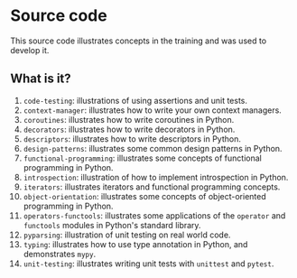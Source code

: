 # Source code

This source code illustrates concepts in the training and
was used to develop it.


## What is it?

1. `code-testing`: illustrations of using assertions and unit tests.
1. `context-manager`: illustrates how to write your own context managers.
1. `coroutines`: illustrates how to write coroutines in Python.
1. `decorators`: illustrates how to write decorators in Python.
1. `descriptors`: illustrates how to write descriptors in Python.
1. `design-patterns`: illustrates some common design patterns in Python.
1. `functional-programming`: illustrates some concepts of functional
   programming in Python.
1. `introspection`: illustration of how to implement introspection in
   Python.
1. `iterators`: illustrates iterators and functional programming concepts.
1. `object-orientation`: illustrates some concepts of object-oriented
   programming in Python.
1. `operators-functools`: illustrates some applications of the `operator`
   and `functools` modules in Python's standard library.
1. `pyparsing`: illustration of unit testing on real world code.
1. `typing`: illustrates how to use type annotation in Python, and
   demonstrates `mypy`.
1. `unit-testing`: illustrates writing unit tests with `unittest` and
   `pytest`.
